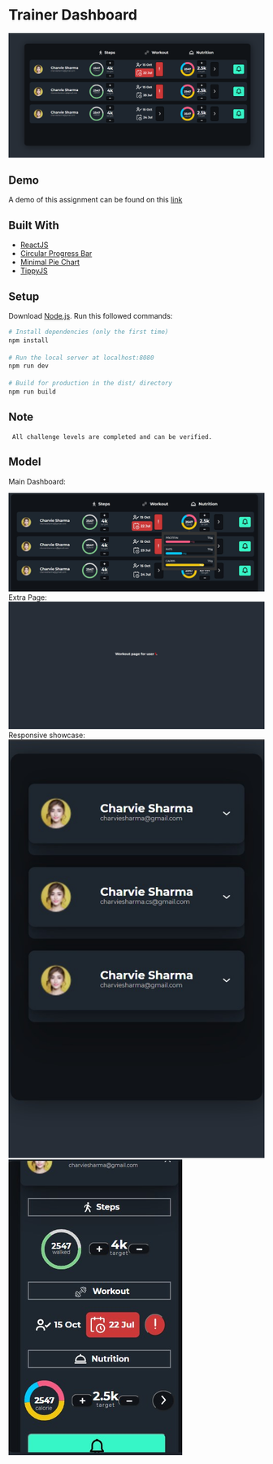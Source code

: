 # Trainer Dashboard

<img src="./public/header.png"/>

## Demo

A demo of this assignment can be found on this [link](https://evolv-frontend-challenge.vercel.app/)

## Built With
- [ReactJS](https://reactjs.org/)
- [Circular Progress Bar](https://www.npmjs.com/package/react-circular-progressbar)
- [Minimal Pie Chart](https://www.npmjs.com/package/react-minimal-pie-chart)
- [TippyJS](https://atomiks.github.io/tippyjs/)


## Setup
Download [Node.js](https://nodejs.org/en/download/).
Run this followed commands:

``` bash
# Install dependencies (only the first time)
npm install

# Run the local server at localhost:8080
npm run dev

# Build for production in the dist/ directory
npm run build
```
## Note
```
 All challenge levels are completed and can be verified.
 ```

## Model

Main Dashboard:

<img  src="./public/image1.jpg"/>
<br/>
Extra Page:
<img src="./public/image2.jpg"/>
<br/>
Responsive showcase:
<img src="./public/image3.jpg"/>
<br/>
<img  src="./public/image4.jpg"/>



